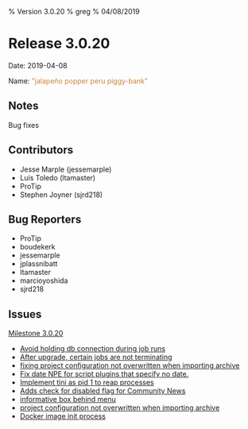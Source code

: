 % Version 3.0.20
% greg
% 04/08/2019

Release 3.0.20
===========

Date: 2019-04-08

Name: <span style="color: peru"><span class="glyphicon glyphicon-piggy-bank"></span> "jalapeño popper peru piggy-bank"</span>

## Notes

Bug fixes

## Contributors

* Jesse Marple (jessemarple)
* Luis Toledo (ltamaster)
* ProTip
* Stephen Joyner (sjrd218)

## Bug Reporters

* ProTip
* boudekerk
* jessemarple
* jplassnibatt
* ltamaster
* marcioyoshida
* sjrd218

## Issues

[Milestone 3.0.20](https://github.com/rundeck/rundeck/milestone/105)

* [Avoid holding db connection during job runs](https://github.com/rundeck/rundeck/pull/4678)
* [After upgrade, certain jobs are not terminating](https://github.com/rundeck/rundeck/issues/4677)
* [fixing project configuration not overwritten when importing archive](https://github.com/rundeck/rundeck/pull/4672)
* [Fix date NPE for script plugins that specify no date.](https://github.com/rundeck/rundeck/pull/4666)
* [Implement tini as pid 1 to reap processes](https://github.com/rundeck/rundeck/pull/4663)
* [Adds check for disabled flag for Community News](https://github.com/rundeck/rundeck/pull/4661)
* [informative box behind menu](https://github.com/rundeck/rundeck/issues/4597)
* [project configuration not overwritten when importing archive](https://github.com/rundeck/rundeck/issues/4582)
* [Docker image init process](https://github.com/rundeck/rundeck/issues/4402)

